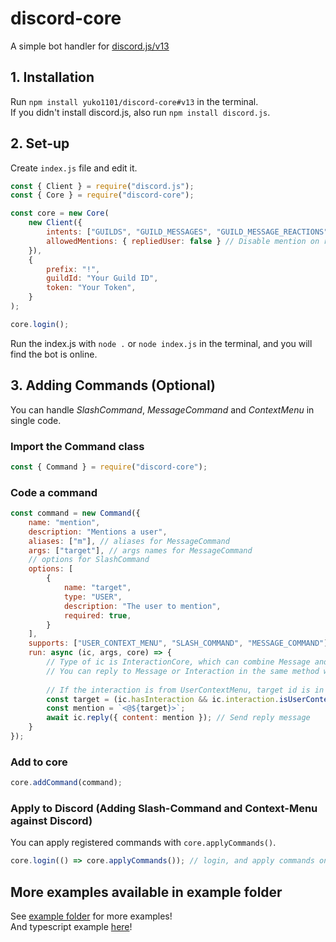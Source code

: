 # discord-core
A simple bot handler for [discord.js/v13](https://github.com/discordjs/discord.js)

## 1. Installation
Run `npm install yuko1101/discord-core#v13` in the terminal.  
If you didn't install discord.js, also run `npm install discord.js`.

## 2. Set-up
Create `index.js` file and edit it.

```js
const { Client } = require("discord.js");
const { Core } = require("discord-core");

const core = new Core(
    new Client({
        intents: ["GUILDS", "GUILD_MESSAGES", "GUILD_MESSAGE_REACTIONS"],
        allowedMentions: { repliedUser: false } // Disable mention on reply (Recommended)
    }),
    {
        prefix: "!",
        guildId: "Your Guild ID",
        token: "Your Token",
    }
);

core.login();
```
Run the index.js with `node .` or `node index.js` in the terminal,
and you will find the bot is online.

## 3. Adding Commands (Optional)
You can handle *SlashCommand*, *MessageCommand* and *ContextMenu* in single code.

### Import the Command class
```js
const { Command } = require("discord-core");
```

### Code a command
```js
const command = new Command({
    name: "mention",
    description: "Mentions a user",
    aliases: ["m"], // aliases for MessageCommand
    args: ["target"], // args names for MessageCommand
    // options for SlashCommand
    options: [
        {
            name: "target",
            type: "USER",
            description: "The user to mention",
            required: true,
        }
    ],
    supports: ["USER_CONTEXT_MENU", "SLASH_COMMAND", "MESSAGE_COMMAND"], // Types of commands which this command supports
    run: async (ic, args, core) => {
        // Type of ic is InteractionCore, which can combine Message and Interaction.
        // You can reply to Message or Interaction in the same method with InteractionCore.
        
        // If the interaction is from UserContextMenu, target id is in args["user"] (If from MessageContextMenu, in args["message"])
        const target = (ic.hasInteraction && ic.interaction.isUserContextMenu()) ? args["user"] : args["target"]; 
        const mention = `<@${target}>`;
        await ic.reply({ content: mention }); // Send reply message
    }
});
```

### Add to core
```js
core.addCommand(command);
```

### Apply to Discord (Adding Slash-Command and Context-Menu against Discord)
You can apply registered commands with `core.applyCommands()`.
```js
core.login(() => core.applyCommands()); // login, and apply commands on ready
```

## More examples available in example folder
See [example folder](example) for more examples!  
And typescript example [here](example-ts)!
